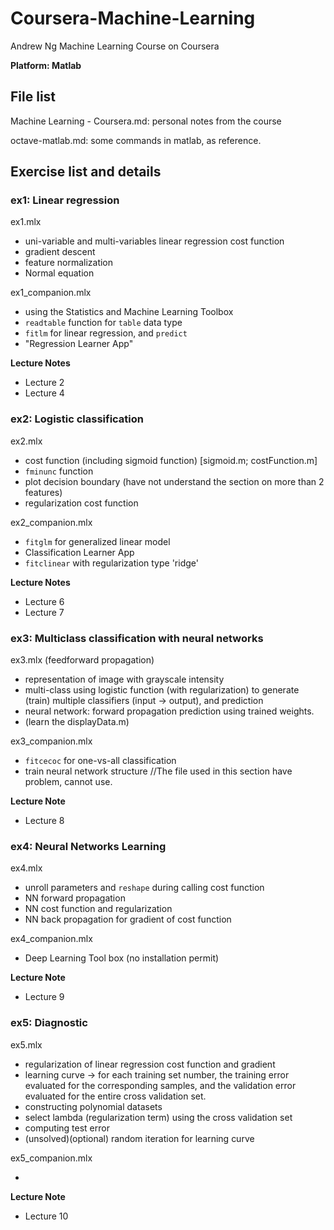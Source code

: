 # Coursera-Machine-Learning
Andrew Ng Machine Learning Course on Coursera

__Platform: Matlab__

## File list

Machine Learning - Coursera.md: personal notes from the course

octave-matlab.md: some commands in matlab, as reference.



## Exercise list and details

### ex1:  Linear regression

ex1.mlx

- uni-variable and multi-variables linear regression cost function
- gradient descent
- feature normalization
- Normal equation

ex1_companion.mlx

- using the Statistics and Machine Learning Toolbox
- `readtable` function for `table` data type
- `fitlm` for linear regression, and `predict`
- "Regression Learner App"

__Lecture Notes__

- Lecture 2
- Lecture 4

### ex2:  Logistic classification

ex2.mlx

- cost function (including sigmoid function) [sigmoid.m; costFunction.m]
- `fminunc` function
- plot decision boundary (have not understand the section on more than 2 features)
- regularization cost function

ex2_companion.mlx

- `fitglm` for generalized linear model
- Classification Learner App
- `fitclinear` with regularization type 'ridge'  

__Lecture Notes__

- Lecture 6
- Lecture 7

### ex3: Multiclass classification with neural networks

ex3.mlx (feedforward propagation)

- representation of image with grayscale intensity
- multi-class using logistic function (with regularization) to generate (train) multiple classifiers (input -> output), and prediction
- neural network: forward propagation prediction using trained weights. 
- (learn the displayData.m)

ex3_companion.mlx

- `fitcecoc` for one-vs-all classification
- train neural network structure //The file used in this section have problem, cannot use. 

__Lecture Note__

- Lecture 8

### ex4: Neural Networks Learning

ex4.mlx

- unroll parameters and `reshape` during calling cost function
- NN forward propagation
- NN cost function and regularization
- NN back propagation for gradient of cost function

ex4_companion.mlx

- Deep Learning Tool box (no installation permit)

**Lecture Note**

- Lecture 9

### ex5: Diagnostic

ex5.mlx

- regularization of linear regression cost function and gradient
- learning curve -> for each training set number, the training error evaluated for the corresponding samples, and the validation error evaluated for the entire cross validation set. 
- constructing polynomial datasets
- select lambda (regularization term) using the cross validation set
- computing test error
- (unsolved)(optional) random iteration for learning curve

ex5_companion.mlx

- 

**Lecture Note**

- Lecture 10



